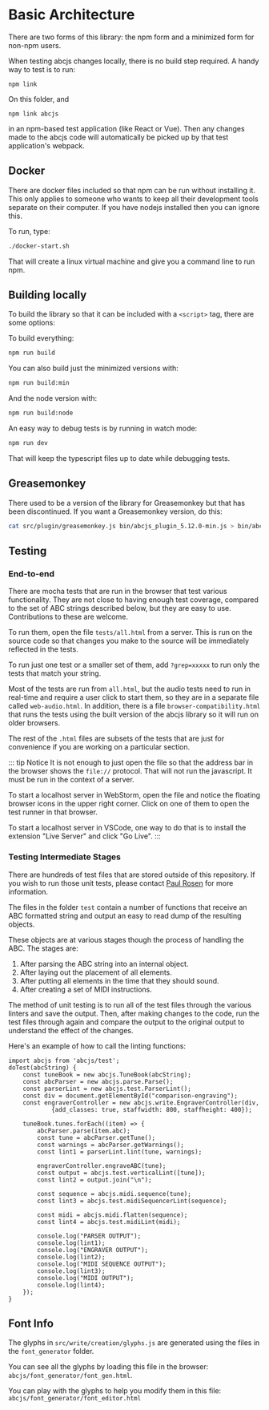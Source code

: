 # Basic Architecture

There are two forms of this library: the npm form and a minimized form for non-npm users.

When testing abcjs changes locally, there is no build step required. A handy way to test is to run:

```
npm link
```

On this folder, and 
```
npm link abcjs
```

in an npm-based test application (like React or Vue). Then any changes made to the abcjs code will automatically be picked up by that test application's webpack.

## Docker

There are docker files included so that npm can be run without installing it. This only applies to someone who wants to keep all their development tools separate on their computer. If you have nodejs installed then you can ignore this.

To run, type:
```bash
./docker-start.sh
```
That will create a linux virtual machine and give you a command line to run npm.

## Building locally

To build the library so that it can be included with a `<script>` tag, there are some options:

To build everything:
```bash
npm run build
```

You can also build just the minimized versions with:
```bash
npm run build:min
```

And the node version with:
```bash
npm run build:node
```

An easy way to debug tests is by running in watch mode:
```bash
npm run dev
```

That will keep the typescript files up to date while debugging tests.


## Greasemonkey

There used to be a version of the library for Greasemonkey but that has been discontinued. If you want a Greasemonkey version, do this:
```bash
cat src/plugin/greasemonkey.js bin/abcjs_plugin_5.12.0-min.js > bin/abcjs_plugin_5.12.0.user.js
```

## Testing

### End-to-end

There are mocha tests that are run in the browser that test various functionality. They are not close to having enough test coverage, compared to the set of ABC strings described below, but they are easy to use. Contributions to these are welcome.

To run them, open the file `tests/all.html` from a server. This is run on the source code so that changes you make to the source will be immediately reflected in the tests.

To run just one test or a smaller set of them, add `?grep=xxxxx` to run only the tests that match your string.

Most of the tests are run from `all.html`, but the audio tests need to run in real-time and require a user click to start them, so they are in a separate file called `web-audio.html`. In addition, there is a file `browser-compatibility.html` that runs the tests using the built version of the abcjs library so it will run on older browsers.

The rest of the `.html` files are subsets of the tests that are just for convenience if you are working on a particular section.

::: tip Notice
It is not enough to just open the file so that the address bar in the browser shows the `file://` protocol. That will not run the javascript. It must be run in the context of a server.

To start a localhost server in WebStorm, open the file and notice the floating browser icons in the upper right corner. Click on one of them to open the test runner in that browser.

To start a localhost server in VSCode, one way to do that is to install the extension "Live Server" and click "Go Live".
:::

### Testing Intermediate Stages

There are hundreds of test files that are stored outside of this repository. If you wish to run those unit tests, please contact [Paul Rosen](https://paulrosen.net/contact-me/) for more information.

The files in the folder `test` contain a number of functions that receive an ABC formatted string and output an easy to read dump of the resulting objects.

These objects are at various stages though the process of handling the ABC. The stages are:

1) After parsing the ABC string into an internal object.
2) After laying out the placement of all elements.
3) After putting all elements in the time that they should sound.
4) After creating a set of MIDI instructions.

The method of unit testing is to run all of the test files through the various linters and save the output. Then, after making changes to the code, run the test files through again and compare the output to the original output to understand the effect of the changes.

Here's an example of how to call the linting functions:
```
import abcjs from 'abcjs/test';
doTest(abcString) {
	const tuneBook = new abcjs.TuneBook(abcString);
	const abcParser = new abcjs.parse.Parse();
	const parserLint = new abcjs.test.ParserLint();
	const div = document.getElementById("comparison-engraving");
	const engraverController = new abcjs.write.EngraverController(div,
			{add_classes: true, staffwidth: 800, staffheight: 400});

	tuneBook.tunes.forEach((item) => {
		abcParser.parse(item.abc);
		const tune = abcParser.getTune();
		const warnings = abcParser.getWarnings();
		const lint1 = parserLint.lint(tune, warnings);

		engraverController.engraveABC(tune);
		const output = abcjs.test.verticalLint([tune]);
		const lint2 = output.join("\n");

		const sequence = abcjs.midi.sequence(tune);
		const lint3 = abcjs.test.midiSequencerLint(sequence);

		const midi = abcjs.midi.flatten(sequence);
		const lint4 = abcjs.test.midiLint(midi);

		console.log("PARSER OUTPUT");
		console.log(lint1);
		console.log("ENGRAVER OUTPUT");
		console.log(lint2);
		console.log("MIDI SEQUENCE OUTPUT");
		console.log(lint3);
		console.log("MIDI OUTPUT");
		console.log(lint4);
	});
}
```
## Font Info

The glyphs in `src/write/creation/glyphs.js` are generated using the files in the `font_generator` folder.

You can see all the glyphs by loading this file in the browser: `abcjs/font_generator/font_gen.html`.

You can play with the glyphs to help you modify them in this file: `abcjs/font_generator/font_editor.html`
